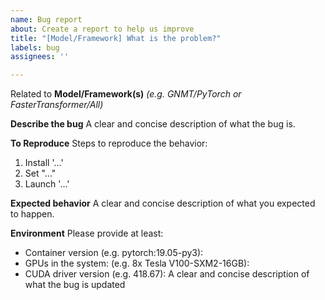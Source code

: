 ```yaml
---
name: Bug report
about: Create a report to help us improve
title: "[Model/Framework] What is the problem?"
labels: bug
assignees: ''

---
```


Related to **Model/Framework(s)** 
*(e.g. GNMT/PyTorch or FasterTransformer/All)*

**Describe the bug**
A clear and concise description of what the bug is.

**To Reproduce**
Steps to reproduce the behavior:
1. Install '...'
2. Set "..."
2. Launch '...'

**Expected behavior**
A clear and concise description of what you expected to happen.

**Environment**
Please provide at least:
* Container version (e.g. pytorch:19.05-py3):
* GPUs in the system: (e.g. 8x Tesla V100-SXM2-16GB):
* CUDA driver version (e.g. 418.67):
A clear and concise description of what the bug is updated
